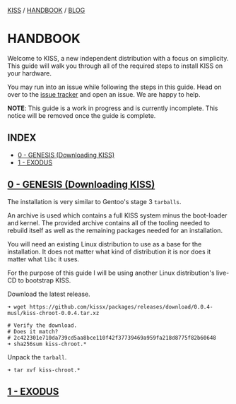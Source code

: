 [KISS](/) / [HANDBOOK](/handbook) / [BLOG](/posts)

# HANDBOOK

Welcome to KISS, a new independent distribution with a focus on simplicity. This guide will walk you through all of the required steps to install KISS on your hardware.

You may run into an issue while following the steps in this guide. Head on over to the [issue tracker](https://github.com/kissx/packages/issues) and open an issue. We are happy to help.

**NOTE**: This guide is a work in progress and is currently incomplete. This notice will be removed once the guide is complete.


## INDEX

<!-- vim-markdown-toc GFM -->

* [0 - GENESIS (Downloading KISS)](#0---genesis-downloading-kiss)
* [1 - EXODUS](#1---exodus)

<!-- vim-markdown-toc -->


## [0 - GENESIS (Downloading KISS)](#0---genesis-downloading-kiss)

The installation is very similar to Gentoo's stage 3 `tarballs`.

An archive is used which contains a full KISS system minus the boot-loader and kernel. The provided archive contains all of the tooling needed to rebuild itself as well as the remaining packages needed for an installation.

You will need an existing Linux distribution to use as a base for the installation. It does not matter what kind of distribution it is nor does it matter what `libc` it uses.

For the purpose of this guide I will be using another Linux distribution's live-CD to bootstrap KISS.

Download the latest release.

```
➜ wget https://github.com/kissx/packages/releases/download/0.0.4-musl/kiss-chroot-0.0.4.tar.xz

# Verify the download.
# Does it match?
# 2c422301e710da739cd5aa8bce110f42f37739469a959fa218d8775f82b60648
➜ sha256sum kiss-chroot.*
```

Unpack the `tarball`.

```
➜ tar xvf kiss-chroot.*
```

## [1 - EXODUS](#1---exodus)
